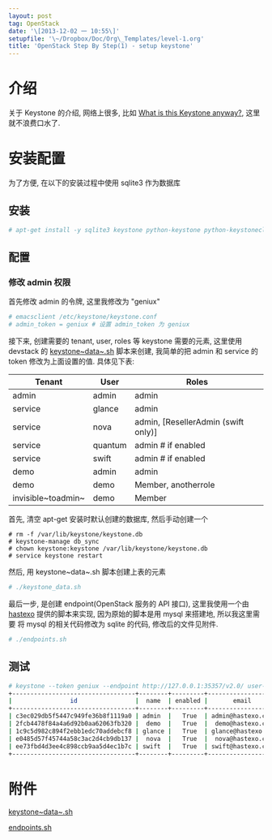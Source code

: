 ```yaml
---
layout: post
tag: OpenStack
date: '\[2013-12-02 一 10:55\]'
setupfile: '\~/Dropbox/Doc/Org\_Templates/level-1.org'
title: 'OpenStack Step By Step(1) - setup keystone'
---
```


介绍
====

关于 Keystone 的介绍, 网络上很多, 比如 [What is this Keystone
anyway?](http://docs.openstack.org/trunk/openstack-identity/admin/content/what-is.html),
这里就不浪费口水了.

安装配置
========

为了方便, 在以下的安装过程中使用 sqlite3 作为数据库

安装
----

``` bash
# apt-get install -y sqlite3 keystone python-keystone python-keystoneclient
```

配置
----

### 修改 admin 权限

首先修改 admin 的令牌, 这里我修改为 "geniux"

``` bash
# emacsclient /etc/keystone/keystone.conf
# admin_token = geniux # 设置 admin_token 为 geniux
```

接下来, 创建需要的 tenant, user, roles 等 keystone 需要的元素, 这里使用
devstack 的
[keystone~data~.sh](https://github.com/openstack-dev/devstack/blob/master/files/keystone_data.sh)
脚本来创建, 我简单的把 admin 和 service 的 token 修改为上面设置的值.
具体见下表:

| Tenant             | User    | Roles                                 |
|--------------------|---------|---------------------------------------|
| admin              | admin   | admin                                 |
| service            | glance  | admin                                 |
| service            | nova    | admin, \[ResellerAdmin (swift only)\] |
| service            | quantum | admin \# if enabled                   |
| service            | swift   | admin \# if enabled                   |
| demo               | admin   | admin                                 |
| demo               | demo    | Member, anotherrole                   |
| invisible~toadmin~ | demo    | Member                                |

首先, 清空 apt-get 安装时默认创建的数据库, 然后手动创建一个

    # rm -f /var/lib/keystone/keystone.db
    # keystone-manage db_sync
    # chown keystone:keystone /var/lib/keystone/keystone.db
    # service keystone restart

然后, 用 keystone~data~.sh 脚本创建上表的元素

``` bash
# ./keystone_data.sh
```

最后一步, 是创建 endpoint(OpenStack 服务的 API 接口), 这里我使用一个由
[hastexo](http://www.hastexo.com/system/files/user/4/endpoints.sh__0.txt)
提供的脚本来实现, 因为原始的脚本是用 mysql 来搭建地, 所以我这里需要 将
mysql 的相关代码修改为 sqlite 的代码, 修改后的文件见附件.

``` bash
# ./endpoints.sh
```

测试
----

``` bash
# keystone --token geniux --endpoint http://127.0.0.1:35357/v2.0/ user-list
+----------------------------------+--------+---------+--------------------+
|                id                |  name  | enabled |       email        |
+----------------------------------+--------+---------+--------------------+
| c3ec029db5f5447c949fe36b8f1119a0 | admin  |   True  | admin@hastexo.com  |
| 2fcb4478f84a4a6d92b0aa62063fb320 |  demo  |   True  |  demo@hastexo.com  |
| 1c9c5d982c894f2ebb1edc70addebcf8 | glance |   True  | glance@hastexo.com |
| e0485d57f45744a58c3ac2d4cb9db137 |  nova  |   True  |  nova@hastexo.com  |
| ee73fbd4d3ee4c898ccb9aa5d4ec1b7c | swift  |   True  | swift@hastexo.com  |
+----------------------------------+--------+---------+--------------------+
```

附件
====

[keystone~data~.sh](https://gist.github.com/mathslinux/7748065)

[endpoints.sh](https://gist.github.com/mathslinux/7748174)
